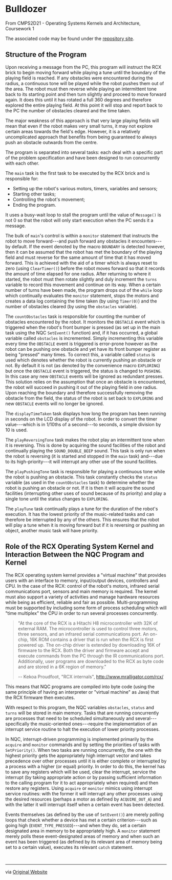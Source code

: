 Bulldozer
=========
From CMPS2D21 - Operating Systems Kernels and Architecture, Coursework 1

The associated code may be found under the [repository site](https://github.com/BrickBot/nqc/tree/master/docs/examples/Bulldozer).


Structure of the Program
------------------------

Upon receiving a message from the PC, this program will instruct the RCX brick to begin moving forward while playing a tune until the boundary of the playing field is reached. If any obstacles were encountered during the radius, a continuous tone will be played while the robot pushes them out of the area. The robot must then reverse while playing an intermittent tone back to its starting point and then turn slightly and proceed to move forward again. It does this until it has rotated a full 360 degrees and therefore explored the entire playing field. At this point it will stop and report back to the PC the number of obstacles cleared and the time taken.

The major weakness of this approach is that very large playing fields will mean that even if the robot makes very small turns, it may not explore certain areas towards the field's edge. However, it is a relatively uncomplicated approach that benefits from being guaranteed to always push an obstacle outwards from the centre.

The program is separated into several tasks: each deal with a specific part of the problem specification and have been designed to run concurrently with each other.

The `main` task is the first task to be executed by the RCX brick and is responsible for:

* Setting up the robot's various motors, timers, variables and sensors;
* Starting other tasks;
* Controlling the robot's movement;
* Ending the program.

It uses a busy-wait loop to stall the program until the value of `Message()` is not 0 so that the robot will only start execution when the PC sends it a message.

The bulk of `main`'s control is within a `monitor` statement that instructs the robot to move forward---and push forward any obstacles it encounters---by default. If the event denoted by the macro `BOUNDARY` is detected however, then it can be assumed that the robot has met the boundary of the playing field and must reverse for the same amount of time that it has moved forward. This is achieved with the aid of a timer which is always reset to zero (using `ClearTimer()`) before the robot moves forward so that it records the amount of time elapsed for one radius. After returning to where it started, the robot must then rotate slightly and duly increment the `turns` variable to record this movement and continue on its way. When a certain number of turns have been made, the program drops out of the `while` loop which continually evaluates the `monitor` statement, stops the motors and creates a data log containing the time taken (by using `Timer(0)`) and the number of obstacles cleared (by using the `obstacles` variable).

The `countObstacles` task is responsible for counting the number of obstacles encountered by the robot. It monitors the `OBSTACLE` event which is triggered when the robot's front bumper is pressed (as set up in the main task using the NQC `SetEvent()` function) and, if it has occurred, a global variable called `obstacles` is incremented. Simply incrementing this variable every time the `OBSTACLE` event is triggered is error-prone however as the robot can be pushing one obstacle and yet have its front bumper register as being "pressed" many times. To correct this, a variable called `status` is used which denotes whether the robot is currently pushing an obstacle or not. By default it is not (as denoted by the convenience macro `EXPLORING`) but once the `OBSTACLE` event is triggered, the status is changed to `PUSHING`. In this case any new `OBSTACLE` events will be ignored as redundant presses. This solution relies on the assumption that once an obstacle is encountered, the robot will succeed in pushing it out of the playing field in one radius. Upon reaching the boundary and therefore successfully removing the obstacle from the field, the status of the robot is set back to `EXPLORING` and new `OBSTACLE` events will no longer be ignored.

The `displayTimeTaken` task displays how long the program has been running in seconds on the LCD display of the robot. In order to convert the timer value---which is in 1/10ths of a second---to seconds, a simple division by 10 is used.

The `playReversingTone` task makes the robot play an intermittent tone when it is reversing. This is done by acquiring the sound facilities of the robot and continually playing the `SOUND_DOUBLE_BEEP` sound. This task is only run when the robot is reversing (it is started and stopped in the `main` task) and---due to its high-priority---it will interrupt any other use of the sound facilities.

The `playPushingTone` task is responsible for playing a continuous tone while the robot is pushing an obstacle. This task constantly checks the `status` variable (as used in the `countObstacles` task) to determine whether the robot is pushing an obstacle or not. If it is then it will acquire the sound facilities (interrupting other uses of sound because of its priority) and play a single tone until the status changes to `EXPLORING`.

The `playTune` task continually plays a tune for the duration of the robot's execution. It has the lowest priority of the music-related tasks and can therefore be interrupted by any of the others. This ensures that the robot will play a tune when it is moving forward but if it is reversing or pushing an object, another music task will have priority.

Role of the RCX Operating System Kernel and Interaction Between the NQC Program and Kernel
------------------------------------------------------------------------------------------

The RCX operating system kernel provides a "virtual machine" that provides users with an interface to memory, input/output devices, controllers and CPU. In the case of the RCX: control of the robot's motors, infrared serial communications port, sensors and main memory is required. The kernel must also support a variety of activities and manage hardware resources while being as efficient, reliable and fair as possible. Multi-programming must be supported by including some form of process scheduling which will "time multiplex" the CPU in order to run several processes concurrently.

> "At the core of the RCX is a Hitachi H8 microcontroller with 32K of external RAM. The microcontroller is used to control three motors, three sensors, and an infrared serial communications port. An on-chip, 16K ROM contains a driver that is run when the RCX is first powered up. The on-chip driver is extended by downloading 16K of firmware to the RCX. Both the driver and firmware accept and execute commands from the PC through the IR communications port. Additionally, user programs are downloaded to the RCX as byte code and are stored in a 6K region of memory."
> 
> -- Kekoa Proudfoot, "RCX internals", http://www.mralligator.com/rcx/

This means that NQC programs are compiled into byte code (using the same principle of having an interpreter or "virtual machine" as Java) that the RCX firmware then executes.

With respect to this program, the NQC variables `obstacles`, `status` and `turns` will be stored in main memory. Tasks that are running concurrently are processes that need to be scheduled simultaneously and several---specifically the music-oriented ones---require the implementation of an interrupt service routine to halt the execution of lower priority processes.

In NQC, interrupt-driven programming is implemented primarily by the `acquire` and `monitor` commands and by setting the priorities of tasks with `SetPriority()`. When two tasks are running concurrently, the one with the highest priority gets the appropriately high interrupt vector and takes precedence over other processes until it is either complete or interrupted by a process with a higher (or equal) priority. In order to do this, the kernel has to save any registers which will be used, clear the interrupt, service the interrupt (by taking appropriate action or by passing sufficient information to the calling program for it to act appropriately when required) and then restore any registers. Using `acquire` or `monitor` mimics using interrupt service routines: with the former it will interrupt any other processes using the desired resources (perhaps a motor as defined by  `ACQUIRE_OUT_A`) and with the latter it will interrupt itself when a certain event has been detected.

Events themselves (as defined by the use of `SetEvent()`) are merely polling loops that check whether a device has met a certain criterion---such as going high (`EVENT_TYPE_PRESSED`)---and when they do, set a certain designated area in memory to be appropriately high. A `monitor` statement merely polls these event-designated areas of memory and when such an event has been triggered (as defined by its relevant area of memory being set to a certain value), executes its relevant `catch` statement.


&nbsp;

------

via [Original Website](https://github.com/mudge/lego_bulldozer)
